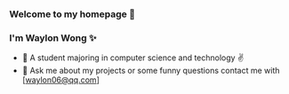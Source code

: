 ### Welcome to my homepage 👋

### I'm Waylon Wong ✨

- 🔭 A student majoring in computer science and technology ✌️
- 💬 Ask me about my projects or some funny questions contact me with [waylon06@qq.com]
<!-- - (mailto:waylon06@qq.com) -->



<!--
**Waylon06/Waylon06** is a ✨ _special_ ✨ repository because its `README.md` (this file) appears on your GitHub profile.

Here are some ideas to get you started:

- 🔭 I’m currently working on ...
- 🌱 I’m currently learning ...
- 👯 I’m looking to collaborate on ...
- 🤔 I’m looking for help with ...
- 💬 Ask me about ...
- 📫 How to reach me: ...
- 😄 Pronouns: ...
- ⚡ Fun fact: ...
-->
